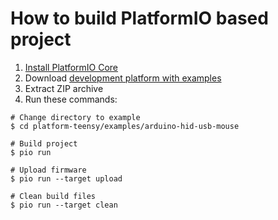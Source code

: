 How to build PlatformIO based project
=====================================

1. [Install PlatformIO Core](https://docs.platformio.org/page/core.html)
2. Download [development platform with examples](https://github.com/platformio/platform-teensy/archive/develop.zip)
3. Extract ZIP archive
4. Run these commands:

```shell
# Change directory to example
$ cd platform-teensy/examples/arduino-hid-usb-mouse

# Build project
$ pio run

# Upload firmware
$ pio run --target upload

# Clean build files
$ pio run --target clean
```
